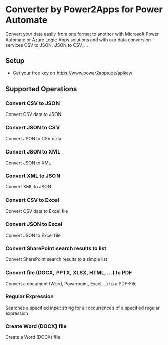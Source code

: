 # Converter by Power2Apps for Power Automate
Convert your data easily from one format to another with Microsoft Power Automate or Azure Logic Apps solutions and with our data conversion services CSV to JSON, JSON to CSV, ...

## Setup
- Get your free key on https://www.power2apps.de/apikey/

## Supported Operations

### Convert CSV to JSON
Convert CSV data to JSON

### Convert JSON to CSV
Convert JSON to CSV data

### Convert JSON to XML
Convert JSON to XML

### Convert XML to JSON
Convert XML to JSON

### Convert CSV to Excel
Convert CSV data to Excel file

### Convert JSON to Excel
Convert JSON to Excel file

### Convert SharePoint search results to list
Convert SharePoint search results to a simple list

### Convert file (DOCX, PPTX, XLSX, HTML, ...) to PDF
Convert a document (Word, Powerpoint, Excel, ..) to a PDF-File

### Regular Expression
Searches a specified input string for all occurrences of a specified regular expression

### Create Word (DOCX) file
Create a Word (DOCX) file